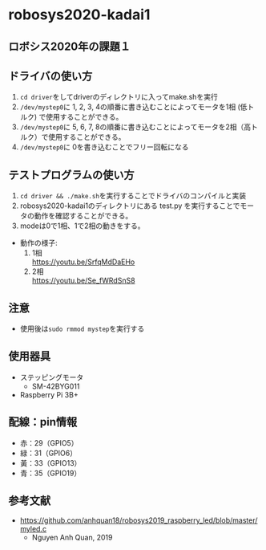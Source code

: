 # robosys2020-kadai1
## ロボシス2020年の課題１
## ドライバの使い方
1. ```cd driver```をしてdriverのディレクトリに入ってmake.shを実行
2. ```/dev/mystep0```に 1, 2, 3, 4の順番に書き込むことによってモータを1相 (低トルク) で使用することができる。
3. ```/dev/mystep0```に 5, 6, 7, 8の順番に書き込むことによってモータを2相（高トルク）で使用することができる。
4. ```/dev/mystep0```に 0を書き込むことでフリー回転になる
## テストプログラムの使い方
1. ```cd driver && ./make.sh```を実行することでドライバのコンパイルと実装
2. robosys2020-kadai1のディレクトリにある test.py を実行することでモータの動作を確認することができる。
3. modeは0で1相、1で2相の動きをする。
- 動作の様子:
    1. 1相<br/>https://youtu.be/SrfqMdDaEHo
    2. 2相<br/>https://youtu.be/Se_fWRdSnS8
## 注意
- 使用後は```sudo rmmod mystep```を実行する
## 使用器具
- ステッピングモータ
    - SM-42BYG011
- Raspberry Pi 3B+
## 配線：pin情報
- 赤：29（GPIO5）
- 緑：31（GPIO6）
- 黃：33（GPIO13）
- 青：35（GPIO19）
## 参考文献
- https://github.com/anhquan18/robosys2019_raspberry_led/blob/master/myled.c
    - Nguyen Anh Quan, 2019
